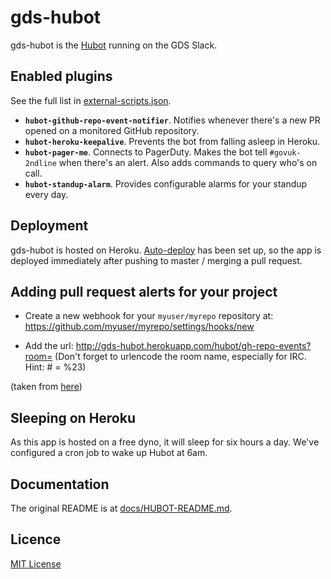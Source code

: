 # gds-hubot

gds-hubot is the [Hubot](https://hubot.github.com/) running on the GDS Slack.

## Enabled plugins

See the full list in [external-scripts.json](external-scripts.json).

- **`hubot-github-repo-event-notifier`**. Notifies whenever there's a new PR
  opened on a monitored GitHub repository.
- **`hubot-heroku-keepalive`**. Prevents the bot from falling asleep in Heroku.
- **`hubot-pager-me`**. Connects to PagerDuty. Makes the bot tell
  `#govuk-2ndline` when there's an alert. Also adds commands to query who's
  on call.
- **`hubot-standup-alarm`**. Provides configurable alarms for your standup every
  day.

## Deployment

gds-hubot is hosted on Heroku. [Auto-deploy](https://devcenter.heroku.com/articles/github-integration#automatic-deploys)
has been set up, so the app is deployed immediately after pushing to master /
merging a pull request.

## Adding pull request alerts for your project

- Create a new webhook for your `myuser/myrepo` repository at:
https://github.com/myuser/myrepo/settings/hooks/new

- Add the url: http://gds-hubot.herokuapp.com/hubot/gh-repo-events?room=<room>
(Don't forget to urlencode the room name, especially for IRC. Hint: # = %23)

(taken from [here](https://github.com/hubot-scripts/hubot-github-repo-event-notifier/blob/master/src/github-repo-event-notifier.coffee#L8-L15))

## Sleeping on Heroku

As this app is hosted on a free dyno, it will sleep for six hours a day. We've
configured a cron job to wake up Hubot at 6am.

## Documentation

The original README is at [docs/HUBOT-README.md](docs/HUBOT-README.md).

## Licence

[MIT License](LICENCE)
